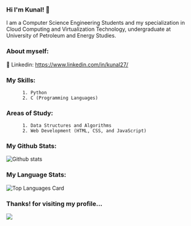 ###  Hi  I'm  Kunal! 👋

I am a Computer Science Engineering Students and my specialization in Cloud Computing and Virtualization Technology, undergraduate at University of Petroleum and Energy Studies.

### About myself:


🔘 Linkedin: https://www.linkedin.com/in/kunal27/

### My Skills:
          1. Python
          2. C (Programming Languages)
          
### Areas of Study:
          1. Data Structures and Algorithms
          2. Web Development (HTML, CSS, and JavaScript)
          

### My Github Stats:
![Github stats](https://github-readme-stats.vercel.app/api?username=Kunal2703&theme=highcontrast&show_icons=true&count_private=true)

### My Language Stats:
![Top Languages Card](https://github-readme-stats.vercel.app/api/top-langs/?username=Kunal2703)

### Thanks! for visiting my profile...
![](https://komarev.com/ghpvc/?username=Kunal2703&color=brightgreen)

